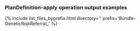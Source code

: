 ### PlanDefinition-apply operation output examples

{% include list_files_byprefix.html directory='' prefix='Bundle-GeneticRiskReferral_' %}
